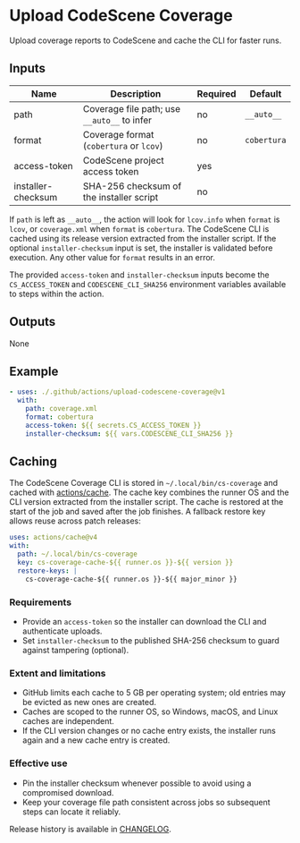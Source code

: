 # Upload CodeScene Coverage

Upload coverage reports to CodeScene and cache the CLI for faster runs.

## Inputs

| Name             | Description                                  | Required | Default |
| ---------------- | -------------------------------------------- | -------- | ------- |
| path             | Coverage file path; use `__auto__` to infer   | no       | `__auto__` |
| format           | Coverage format (`cobertura` or `lcov`)       | no       | `cobertura` |
| access-token     | CodeScene project access token                | yes      |         |
| installer-checksum | SHA-256 checksum of the installer script    | no       |         |

If `path` is left as `__auto__`, the action will look for `lcov.info` when
`format` is `lcov`, or `coverage.xml` when `format` is `cobertura`.
The CodeScene CLI is cached using its release version extracted from the
installer script. If the optional `installer-checksum` input is set,
the installer is validated before execution. Any other value for
`format` results in an error.

The provided `access-token` and `installer-checksum` inputs become the
`CS_ACCESS_TOKEN` and `CODESCENE_CLI_SHA256` environment variables
available to steps within the action.

## Outputs

None

## Example

```yaml
- uses: ./.github/actions/upload-codescene-coverage@v1
  with:
    path: coverage.xml
    format: cobertura
    access-token: ${{ secrets.CS_ACCESS_TOKEN }}
    installer-checksum: ${{ vars.CODESCENE_CLI_SHA256 }}
```

## Caching

The CodeScene Coverage CLI is stored in `~/.local/bin/cs-coverage` and cached
with [actions/cache](https://github.com/actions/cache). The cache key combines
the runner OS and the CLI version extracted from the installer script. The cache
is restored at the start of the job and saved after the job finishes. A fallback
restore key allows reuse across patch releases:

```yaml
uses: actions/cache@v4
with:
  path: ~/.local/bin/cs-coverage
  key: cs-coverage-cache-${{ runner.os }}-${{ version }}
  restore-keys: |
    cs-coverage-cache-${{ runner.os }}-${{ major_minor }}
```

### Requirements

- Provide an `access-token` so the installer can download the CLI and
  authenticate uploads.
- Set `installer-checksum` to the published SHA-256 checksum to guard against
  tampering (optional).

### Extent and limitations

- GitHub limits each cache to 5 GB per operating system; old entries may be
  evicted as new ones are created.
- Caches are scoped to the runner OS, so Windows, macOS, and Linux caches are
  independent.
- If the CLI version changes or no cache entry exists, the installer runs again
  and a new cache entry is created.

### Effective use

- Pin the installer checksum whenever possible to avoid using a compromised
  download.
- Keep your coverage file path consistent across jobs so subsequent steps can
  locate it reliably.

Release history is available in [CHANGELOG](CHANGELOG.md).

